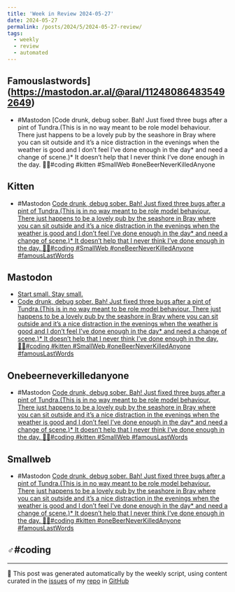 ```yaml
---
title: 'Week in Review 2024-05-27'
date: 2024-05-27
permalink: /posts/2024/5/2024-05-27-review/
tags:
  - weekly
  - review
  - automated
---
```

## Famouslastwords](https://mastodon.ar.al/@aral/112480864835492649)
- #Mastodon [Code drunk, debug sober. Bah! Just fixed three bugs after a pint of Tundra.(This is in no way meant to be role model behaviour. There just happens to be a lovely pub by the seashore in Bray where you can sit outside and it’s a nice distraction in the evenings when the weather is good and I don’t feel I’ve done enough in the day* and need a change of scene.)* It doesn’t help that I never think I’ve done enough in the day. 🤷‍♂️#coding #kitten #SmallWeb #oneBeerNeverKilledAnyone 

## Kitten
- #Mastodon [Code drunk, debug sober. Bah! Just fixed three bugs after a pint of Tundra.(This is in no way meant to be role model behaviour. There just happens to be a lovely pub by the seashore in Bray where you can sit outside and it’s a nice distraction in the evenings when the weather is good and I don’t feel I’ve done enough in the day* and need a change of scene.)* It doesn’t help that I never think I’ve done enough in the day. 🤷‍♂️#coding  #SmallWeb #oneBeerNeverKilledAnyone #famousLastWords](https://mastodon.ar.al/@aral/112480864835492649)

## Mastodon
-  [Start small. Stay small.](https://social.ayco.io/@ayo/112480647988213616)
-  [Code drunk, debug sober. Bah! Just fixed three bugs after a pint of Tundra.(This is in no way meant to be role model behaviour. There just happens to be a lovely pub by the seashore in Bray where you can sit outside and it’s a nice distraction in the evenings when the weather is good and I don’t feel I’ve done enough in the day* and need a change of scene.)* It doesn’t help that I never think I’ve done enough in the day. 🤷‍♂️#coding #kitten #SmallWeb #oneBeerNeverKilledAnyone #famousLastWords](https://mastodon.ar.al/@aral/112480864835492649)

## Onebeerneverkilledanyone
- #Mastodon [Code drunk, debug sober. Bah! Just fixed three bugs after a pint of Tundra.(This is in no way meant to be role model behaviour. There just happens to be a lovely pub by the seashore in Bray where you can sit outside and it’s a nice distraction in the evenings when the weather is good and I don’t feel I’ve done enough in the day* and need a change of scene.)* It doesn’t help that I never think I’ve done enough in the day. 🤷‍♂️#coding #kitten #SmallWeb  #famousLastWords](https://mastodon.ar.al/@aral/112480864835492649)

## Smallweb
- #Mastodon [Code drunk, debug sober. Bah! Just fixed three bugs after a pint of Tundra.(This is in no way meant to be role model behaviour. There just happens to be a lovely pub by the seashore in Bray where you can sit outside and it’s a nice distraction in the evenings when the weather is good and I don’t feel I’ve done enough in the day* and need a change of scene.)* It doesn’t help that I never think I’ve done enough in the day. 🤷‍♂️#coding #kitten  #oneBeerNeverKilledAnyone #famousLastWords](https://mastodon.ar.al/@aral/112480864835492649)

## ‍♂️#coding

***
🤖 This post was generated automatically by the weekly script, using content curated in the [issues](https://github.com/nateraluis/nateraluis.github.io/issues) of my [repo](https://github.com/nateraluis/nateraluis.github.io/) in [GitHub](https://github.com/nateraluis)
